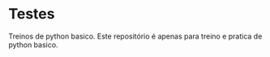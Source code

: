 # Testes
 Treinos de python basico. Este repositório é apenas para treino e pratica de python basico.
